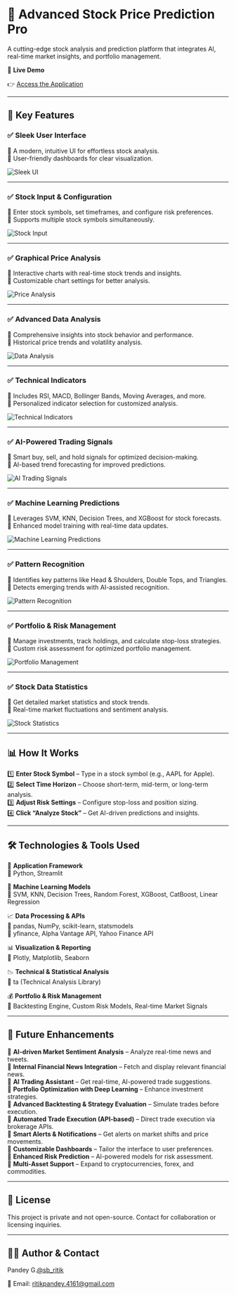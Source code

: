 # 🔮 Advanced Stock Price Prediction Pro

A cutting-edge stock analysis and prediction platform that integrates AI, real-time market insights, and portfolio management.

🚀 **Live Demo**

👉 [Access the Application](https://stock-prediction-pro.onrender.com/)

---

## 🌟 Key Features

### ✅ Sleek User Interface
📌 A modern, intuitive UI for effortless stock analysis.  
📌 User-friendly dashboards for clear visualization.

![Sleek UI](images/sleek_ui_screenshot.png)

---

### ✅ Stock Input & Configuration
📌 Enter stock symbols, set timeframes, and configure risk preferences.  
📌 Supports multiple stock symbols simultaneously.

![Stock Input](images/stock_input_screenshot.png)

---

### ✅ Graphical Price Analysis
📌 Interactive charts with real-time stock trends and insights.  
📌 Customizable chart settings for better analysis.

![Price Analysis](images/price_analysis_screenshot.png)

---

### ✅ Advanced Data Analysis
📌 Comprehensive insights into stock behavior and performance.  
📌 Historical price trends and volatility analysis.

![Data Analysis](images/data_analysis_screenshot.png)

---

### ✅ Technical Indicators
📌 Includes RSI, MACD, Bollinger Bands, Moving Averages, and more.  
📌 Personalized indicator selection for customized analysis.

![Technical Indicators](images/technical_indicators_screenshot.png)

---

### ✅ AI-Powered Trading Signals
📌 Smart buy, sell, and hold signals for optimized decision-making.  
📌 AI-based trend forecasting for improved predictions.

![AI Trading Signals](images/ai_trading_signals_screenshot.png)

---

### ✅ Machine Learning Predictions
📌 Leverages SVM, KNN, Decision Trees, and XGBoost for stock forecasts.  
📌 Enhanced model training with real-time data updates.

![Machine Learning Predictions](images/ml_predictions_screenshot.png)

---

### ✅ Pattern Recognition
📌 Identifies key patterns like Head & Shoulders, Double Tops, and Triangles.  
📌 Detects emerging trends with AI-assisted recognition.

![Pattern Recognition](images/pattern_recognition_screenshot.png)

---

### ✅ Portfolio & Risk Management
📌 Manage investments, track holdings, and calculate stop-loss strategies.  
📌 Custom risk assessment for optimized portfolio management.

![Portfolio Management](images/portfolio_management_screenshot.png)

---

### ✅ Stock Data Statistics
📌 Get detailed market statistics and stock trends.  
📌 Real-time market fluctuations and sentiment analysis.

![Stock Statistics](images/stock_statistics_screenshot.png)

---

## 📊 How It Works

1️⃣ **Enter Stock Symbol** – Type in a stock symbol (e.g., AAPL for Apple).  
2️⃣ **Select Time Horizon** – Choose short-term, mid-term, or long-term analysis.  
3️⃣ **Adjust Risk Settings** – Configure stop-loss and position sizing.  
4️⃣ **Click “Analyze Stock”** – Get AI-driven predictions and insights.

---

## 🛠 Technologies & Tools Used

🚀 **Application Framework**  
🔹 Python, Streamlit

🤖 **Machine Learning Models**  
🔹 SVM, KNN, Decision Trees, Random Forest, XGBoost, CatBoost, Linear Regression

📈 **Data Processing & APIs**  
🔹 pandas, NumPy, scikit-learn, statsmodels  
🔹 yfinance, Alpha Vantage API, Yahoo Finance API

📊 **Visualization & Reporting**  
🔹 Plotly, Matplotlib, Seaborn

📉 **Technical & Statistical Analysis**  
🔹 ta (Technical Analysis Library)

💰 **Portfolio & Risk Management**  
🔹 Backtesting Engine, Custom Risk Models, Real-time Market Signals

---

## 🔄 Future Enhancements

🔹 **AI-driven Market Sentiment Analysis** – Analyze real-time news and tweets.  
🔹 **Internal Financial News Integration** – Fetch and display relevant financial news.  
🔹 **AI Trading Assistant** – Get real-time, AI-powered trade suggestions.  
🔹 **Portfolio Optimization with Deep Learning** – Enhance investment strategies.  
🔹 **Advanced Backtesting & Strategy Evaluation** – Simulate trades before execution.  
🔹 **Automated Trade Execution (API-based)** – Direct trade execution via brokerage APIs.  
🔹 **Smart Alerts & Notifications** – Get alerts on market shifts and price movements.  
🔹 **Customizable Dashboards** – Tailor the interface to user preferences.  
🔹 **Enhanced Risk Prediction** – AI-powered models for risk assessment.  
🔹 **Multi-Asset Support** – Expand to cryptocurrencies, forex, and commodities.

---

## 📜 License

This project is private and not open-source. Contact for collaboration or licensing inquiries.

---

## 👨‍💻 Author & Contact

Pandey G.[@sb_ritik](https://www.instagram.com/sb_ritik/)

📧 Email: ritikpandey.4161@gmail.com
